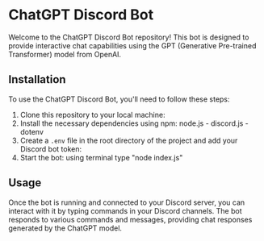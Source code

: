 # ChatGPT Discord Bot

Welcome to the ChatGPT Discord Bot repository! This bot is designed to provide interactive chat capabilities using the GPT (Generative Pre-trained Transformer) model from OpenAI.

## Installation

To use the ChatGPT Discord Bot, you'll need to follow these steps:

1. Clone this repository to your local machine:
2. Install the necessary dependencies using npm: node.js - discord.js - dotenv
3. Create a `.env` file in the root directory of the project and add your Discord bot token:
4. Start the bot: using terminal type "node index.js"

## Usage

Once the bot is running and connected to your Discord server, you can interact with it by typing commands in your Discord channels. The bot responds to various commands and messages, providing chat responses generated by the ChatGPT model.
